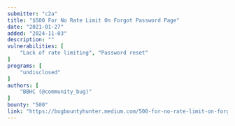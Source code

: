 ```yaml
---
submitter: "c2a"
title: "$500 For No Rate Limit On Forgot Password Page"
date: "2021-01-27"
added: "2024-11-03"
description: ""
vulnerabilities: [
    "Lack of rate limiting", "Password reset"
]
programs: [
    "undisclosed"
]
authors: [
    "BBHC (@community_bug)"
]
bounty: "500"
link: "https://bugbountyhunter.medium.com/500-for-no-rate-limit-on-forgot-password-page-d534d1d750db"
---
```




